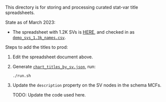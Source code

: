 This directory is for storing and processing curated stat-var title spreadsheets.

State as of March 2023:

* The spreadsheet with 1.2K SVs is [HERE](https://docs.google.com/spreadsheets/d/1lmNAnqECpcvkuOlIkdo50Ve1KAalOoyP_lUlOuLmIAU/edit#gid=599439456),
  and checked in as [`demo_svs_1.3k_names.csv`](demo_svs_1.3k_names.csv).

Steps to add the titles to prod:

1. Edit the spreadsheet document above.

2. Generate [`chart_titles_by_sv.json`](../../../server/config/nl_page/chart_titles_by_sv.json), run:

   ```
   ./run.sh
   ```

3. Update the `description` property on the SV nodes in the schema MCFs.

   TODO: Update the code used here.
